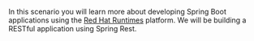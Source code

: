 In this scenario you will learn more about developing Spring Boot applications using the [Red Hat Runtimes](https://ww.redhat.com/products/runtimes) platform. We will be building a RESTful application using Spring Rest. 


